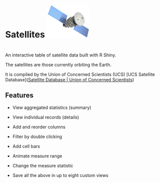 # Satellites                  <img title="" src="www/satellite2.png" alt="Satellite" width="136" data-align="inline">

# 

An interactive table of satellite data built with R Shiny.

The satellites are those currently orbiting the Earth. 

It is compiled by the Union of Concerned Scientists (UCS) [UCS Satellite Database]([Satellite Database | Union of Concerned Scientists](https://www.ucsusa.org/resources/satellite-database)) 



## Features

- View aggregated statistics (summary)

- View individual records (details)

- Add and reorder columns

- Filter by double clicking

- Add cell bars

- Animate measure range

- Change the measure statistic

- Save all the above in up to eight custom views
